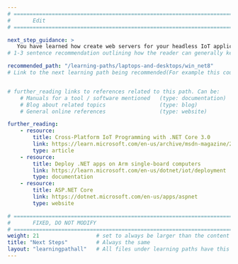 ```yaml
---
# ================================================================================
#       Edit
# ================================================================================

next_step_guidance: >
   You have learned how create web servers for your headless IoT applications running on Windows 11 on Arm. You can now apply this knowledge to implement the application to control the device, equipped with the real sensors.
# 1-3 sentence recommendation outlining how the reader can generally keep learning about these topics, and a specific explanation of why the next step is being recommended.

recommended_path: "/learning-paths/laptops-and-desktops/win_net8"
# Link to the next learning path being recommended(For example this could be /learning-paths/servers-and-cloud-computing/mongodb).


# further_reading links to references related to this path. Can be:
    # Manuals for a tool / software mentioned   (type: documentation)
    # Blog about related topics                 (type: blog)
    # General online references                 (type: website) 

further_reading:
    - resource:
        title: Cross-Platform IoT Programming with .NET Core 3.0
        link: https://learn.microsoft.com/en-us/archive/msdn-magazine/2019/august/net-core-cross-platform-iot-programming-with-net-core-3-0
        type: article
    - resource:
        title: Deploy .NET apps on Arm single-board computers
        link: https://learn.microsoft.com/en-us/dotnet/iot/deployment
        type: documentation
    - resource:
        title: ASP.NET Core
        link: https://dotnet.microsoft.com/en-us/apps/aspnet
        type: website

# ================================================================================
#       FIXED, DO NOT MODIFY
# ================================================================================
weight: 21                  # set to always be larger than the content in this path, and one more than 'review'
title: "Next Steps"         # Always the same
layout: "learningpathall"   # All files under learning paths have this same wrapper
---
```

